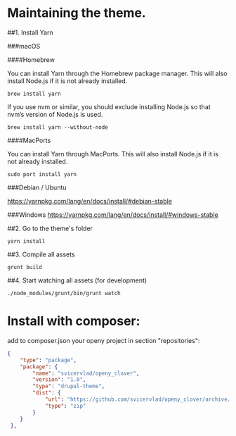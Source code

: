 # Maintaining the theme.

##1. Install Yarn

###macOS

####Homebrew

You can install Yarn through the Homebrew package manager. 
This will also install Node.js if it is not already installed.

`brew install yarn`

If you use nvm or similar, you should exclude installing Node.js 
so that nvm’s version of Node.js is used.

`brew install yarn --without-node`

####MacPorts

You can install Yarn through MacPorts. 
This will also install Node.js if it is not already installed.

`sudo port install yarn`

###Debian / Ubuntu

https://yarnpkg.com/lang/en/docs/install/#debian-stable

###Windows
https://yarnpkg.com/lang/en/docs/install/#windows-stable

##2. Go to the theme's folder

`yarn install`

##3. Compile all assets

`grunt build`

##4. Start watching all assets (for development)

`./node_modules/grunt/bin/grunt watch`

# Install with composer:

add to composer.json your openy project in section "repositories":
```json
{
    "type": "package",
    "package": {
        "name": "svicervlad/openy_clover",
        "version": "1.0",
        "type": "drupal-theme",
        "dist": {
            "url": "https://github.com/svicervlad/openy_clover/archive/composer_support.zip",
            "type": "zip"
        }
    }
 },
```